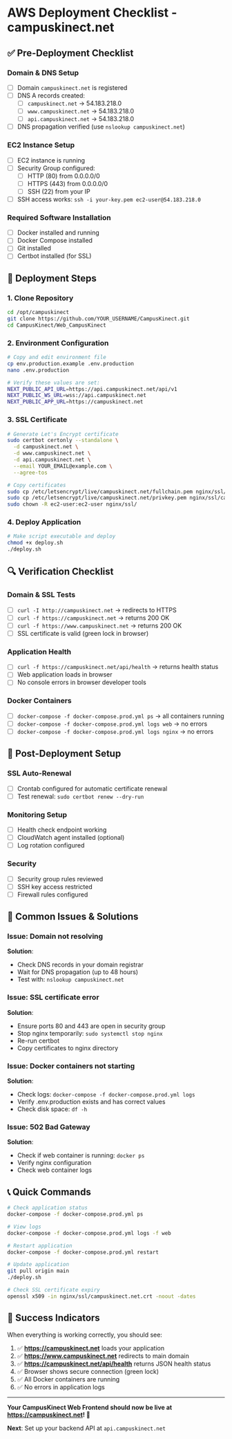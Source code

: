 # AWS Deployment Checklist - campuskinect.net

## ✅ Pre-Deployment Checklist

### Domain & DNS Setup
- [ ] Domain `campuskinect.net` is registered
- [ ] DNS A records created:
  - [ ] `campuskinect.net` → 54.183.218.0
  - [ ] `www.campuskinect.net` → 54.183.218.0  
  - [ ] `api.campuskinect.net` → 54.183.218.0
- [ ] DNS propagation verified (use `nslookup campuskinect.net`)

### EC2 Instance Setup
- [ ] EC2 instance is running
- [ ] Security Group configured:
  - [ ] HTTP (80) from 0.0.0.0/0
  - [ ] HTTPS (443) from 0.0.0.0/0
  - [ ] SSH (22) from your IP
- [ ] SSH access works: `ssh -i your-key.pem ec2-user@54.183.218.0`

### Required Software Installation
- [ ] Docker installed and running
- [ ] Docker Compose installed
- [ ] Git installed
- [ ] Certbot installed (for SSL)

## 🚀 Deployment Steps

### 1. Clone Repository
```bash
cd /opt/campuskinect
git clone https://github.com/YOUR_USERNAME/CampusKinect.git
cd CampusKinect/Web_CampusKinect
```

### 2. Environment Configuration
```bash
# Copy and edit environment file
cp env.production.example .env.production
nano .env.production

# Verify these values are set:
NEXT_PUBLIC_API_URL=https://api.campuskinect.net/api/v1
NEXT_PUBLIC_WS_URL=wss://api.campuskinect.net
NEXT_PUBLIC_APP_URL=https://campuskinect.net
```

### 3. SSL Certificate
```bash
# Generate Let's Encrypt certificate
sudo certbot certonly --standalone \
  -d campuskinect.net \
  -d www.campuskinect.net \
  -d api.campuskinect.net \
  --email YOUR_EMAIL@example.com \
  --agree-tos

# Copy certificates
sudo cp /etc/letsencrypt/live/campuskinect.net/fullchain.pem nginx/ssl/campuskinect.net.crt
sudo cp /etc/letsencrypt/live/campuskinect.net/privkey.pem nginx/ssl/campuskinect.net.key
sudo chown -R ec2-user:ec2-user nginx/ssl/
```

### 4. Deploy Application
```bash
# Make script executable and deploy
chmod +x deploy.sh
./deploy.sh
```

## 🔍 Verification Checklist

### Domain & SSL Tests
- [ ] `curl -I http://campuskinect.net` → redirects to HTTPS
- [ ] `curl -f https://campuskinect.net` → returns 200 OK
- [ ] `curl -f https://www.campuskinect.net` → returns 200 OK
- [ ] SSL certificate is valid (green lock in browser)

### Application Health
- [ ] `curl -f https://campuskinect.net/api/health` → returns health status
- [ ] Web application loads in browser
- [ ] No console errors in browser developer tools

### Docker Containers
- [ ] `docker-compose -f docker-compose.prod.yml ps` → all containers running
- [ ] `docker-compose -f docker-compose.prod.yml logs web` → no errors
- [ ] `docker-compose -f docker-compose.prod.yml logs nginx` → no errors

## 🔧 Post-Deployment Setup

### SSL Auto-Renewal
- [ ] Crontab configured for automatic certificate renewal
- [ ] Test renewal: `sudo certbot renew --dry-run`

### Monitoring Setup
- [ ] Health check endpoint working
- [ ] CloudWatch agent installed (optional)
- [ ] Log rotation configured

### Security
- [ ] Security group rules reviewed
- [ ] SSH key access restricted
- [ ] Firewall rules configured

## 🚨 Common Issues & Solutions

### Issue: Domain not resolving
**Solution**: 
- Check DNS records in your domain registrar
- Wait for DNS propagation (up to 48 hours)
- Test with: `nslookup campuskinect.net`

### Issue: SSL certificate error
**Solution**:
- Ensure ports 80 and 443 are open in security group
- Stop nginx temporarily: `sudo systemctl stop nginx`
- Re-run certbot
- Copy certificates to nginx directory

### Issue: Docker containers not starting
**Solution**:
- Check logs: `docker-compose -f docker-compose.prod.yml logs`
- Verify .env.production exists and has correct values
- Check disk space: `df -h`

### Issue: 502 Bad Gateway
**Solution**:
- Check if web container is running: `docker ps`
- Verify nginx configuration
- Check web container logs

## 📞 Quick Commands

```bash
# Check application status
docker-compose -f docker-compose.prod.yml ps

# View logs
docker-compose -f docker-compose.prod.yml logs -f web

# Restart application
docker-compose -f docker-compose.prod.yml restart

# Update application
git pull origin main
./deploy.sh

# Check SSL certificate expiry
openssl x509 -in nginx/ssl/campuskinect.net.crt -noout -dates
```

## 🎉 Success Indicators

When everything is working correctly, you should see:

1. ✅ **https://campuskinect.net** loads your application
2. ✅ **https://www.campuskinect.net** redirects to main domain
3. ✅ **https://campuskinect.net/api/health** returns JSON health status
4. ✅ Browser shows secure connection (green lock)
5. ✅ All Docker containers are running
6. ✅ No errors in application logs

---

**Your CampusKinect Web Frontend should now be live at https://campuskinect.net! 🚀**

**Next**: Set up your backend API at `api.campuskinect.net` 
